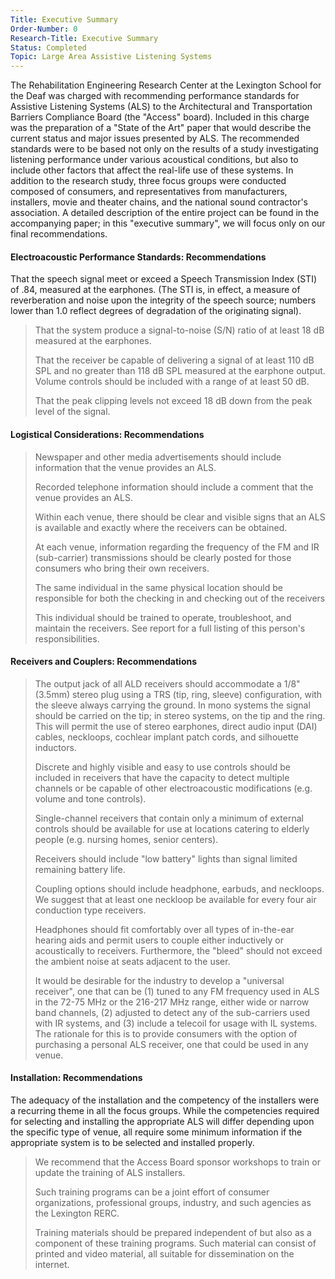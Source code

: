 ```yaml
---
Title: Executive Summary
Order-Number: 0
Research-Title: Executive Summary
Status: Completed
Topic: Large Area Assistive Listening Systems
---
```


The Rehabilitation Engineering Research Center at the Lexington School for the Deaf was charged with recommending performance standards for Assistive Listening Systems (ALS) to the Architectural and Transportation Barriers Compliance Board (the "Access" board). Included in this charge was the preparation of a "State of the Art" paper that would describe the current status and major issues presented by ALS. The recommended standards were to be based not only on the results of a study investigating listening performance under various acoustical conditions, but also to include other factors that affect the real-life use of these systems. In addition to the research study, three focus groups were conducted composed of consumers, and representatives from manufacturers, installers, movie and theater chains, and the national sound contractor's association. A detailed description of the entire project can be found in the accompanying paper; in this "executive summary", we will focus only on our final recommendations.

#### Electroacoustic Performance Standards: Recommendations

That the speech signal meet or exceed a Speech Transmission Index (STI) of .84, measured at the earphones. (The STI is, in effect, a measure of reverberation and noise upon the integrity of the speech source; numbers lower than 1.0 reflect degrees of degradation of the originating signal).

> That the system produce a signal-to-noise (S/N) ratio of at least 18 dB measured at the earphones.
>
> That the receiver be capable of delivering a signal of at least 110 dB SPL and no greater than 118 dB SPL measured at the earphone output. Volume controls should be included with a range of at least 50 dB.
>
> That the peak clipping levels not exceed 18 dB down from the peak level of the signal.

#### Logistical Considerations: Recommendations

> Newspaper and other media advertisements should include information that the venue provides an ALS.
>
> Recorded telephone information should include a comment that the venue provides an ALS.
>
> Within each venue, there should be clear and visible signs that an ALS is available and exactly where the receivers can be obtained.
>
> At each venue, information regarding the frequency of the FM and IR (sub-carrier) transmissions should be clearly posted for those consumers who bring their own receivers.
>
> The same individual in the same physical location should be responsible for both the checking in and checking out of the receivers
>
> This individual should be trained to operate, troubleshoot, and maintain the receivers. See report for a full listing of this person's responsibilities.

#### Receivers and Couplers: Recommendations

> The output jack of all ALD receivers should accommodate a 1/8" (3.5mm) stereo plug using a TRS (tip, ring, sleeve) configuration, with the sleeve always carrying the ground. In mono systems the signal should be carried on the tip; in stereo systems, on the tip and the ring. This will permit the use of stereo earphones, direct audio input (DAI) cables, neckloops, cochlear implant patch cords, and silhouette inductors.
>
> Discrete and highly visible and easy to use controls should be included in receivers that have the capacity to detect multiple channels or be capable of other electroacoustic modifications (e.g. volume and tone controls).
>
> Single-channel receivers that contain only a minimum of external controls should be available for use at locations catering to elderly people (e.g. nursing homes, senior centers).
>
> Receivers should include "low battery" lights than signal limited remaining battery life.
>
> Coupling options should include headphone, earbuds, and neckloops. We suggest that at least one neckloop be available for every four air conduction type receivers.
>
> Headphones should fit comfortably over all types of in-the-ear hearing aids and permit users to couple either inductively or acoustically to receivers. Furthermore, the "bleed" should not exceed the ambient noise at seats adjacent to the user.
>
> It would be desirable for the industry to develop a "universal receiver", one that can be (1) tuned to any FM frequency used in ALS in the 72-75 MHz or the 216-217 MHz range, either wide or narrow band channels, (2) adjusted to detect any of the sub-carriers used with IR systems, and (3) include a telecoil for usage with IL systems. The rationale for this is to provide consumers with the option of purchasing a personal ALS receiver, one that could be used in any venue.

#### Installation: Recommendations

The adequacy of the installation and the competency of the installers were a recurring theme in all the focus groups. While the competencies required for selecting and installing the appropriate ALS will differ depending upon the specific type of venue, all require some minimum information if the appropriate system is to be selected and installed properly.

> We recommend that the Access Board sponsor workshops to train or update the training of ALS installers.
>
> Such training programs can be a joint effort of consumer organizations, professional groups, industry, and such agencies as the Lexington RERC.
>
> Training materials should be prepared independent of but also as a component of these training programs. Such material can consist of printed and video material, all suitable for dissemination on the internet.
